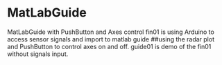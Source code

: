 # MatLabGuide
MatLabGuide with PushButton and Axes control
fin01 is using Arduino to access sensor signals and import to matlab guide 
##using the radar plot and PushButton to control axes on and off.
guide01 is demo of the fin01 without signals input.
